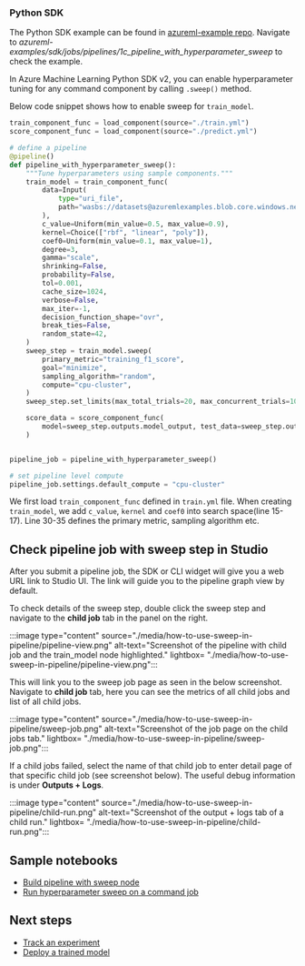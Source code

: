 
### Python SDK

The Python SDK example can be found in [azureml-example repo](https://github.com/Azure/azureml-examples). Navigate to *azureml-examples/sdk/jobs/pipelines/1c_pipeline_with_hyperparameter_sweep* to check the example.

In Azure Machine Learning Python SDK v2, you can enable hyperparameter tuning for any command component by calling `.sweep()` method.

Below code snippet shows how to enable sweep for `train_model`.

```python
train_component_func = load_component(source="./train.yml")
score_component_func = load_component(source="./predict.yml")

# define a pipeline
@pipeline()
def pipeline_with_hyperparameter_sweep():
    """Tune hyperparameters using sample components."""
    train_model = train_component_func(
        data=Input(
            type="uri_file",
            path="wasbs://datasets@azuremlexamples.blob.core.windows.net/iris.csv",
        ),
        c_value=Uniform(min_value=0.5, max_value=0.9),
        kernel=Choice(["rbf", "linear", "poly"]),
        coef0=Uniform(min_value=0.1, max_value=1),
        degree=3,
        gamma="scale",
        shrinking=False,
        probability=False,
        tol=0.001,
        cache_size=1024,
        verbose=False,
        max_iter=-1,
        decision_function_shape="ovr",
        break_ties=False,
        random_state=42,
    )
    sweep_step = train_model.sweep(
        primary_metric="training_f1_score",
        goal="minimize",
        sampling_algorithm="random",
        compute="cpu-cluster",
    )
    sweep_step.set_limits(max_total_trials=20, max_concurrent_trials=10, timeout=7200)

    score_data = score_component_func(
        model=sweep_step.outputs.model_output, test_data=sweep_step.outputs.test_data
    )


pipeline_job = pipeline_with_hyperparameter_sweep()

# set pipeline level compute
pipeline_job.settings.default_compute = "cpu-cluster"
```

 We first load `train_component_func` defined in `train.yml` file. When creating `train_model`, we add `c_value`, `kernel` and `coef0` into search space(line 15-17). Line 30-35 defines the primary metric, sampling algorithm etc.

## Check pipeline job with sweep step in Studio

After you submit a pipeline job, the SDK or CLI widget will give you a web URL link to Studio UI. The link will guide you to the pipeline graph view by default.

To check details of the sweep step, double click the sweep step and navigate to the **child job** tab in the panel on the right.

:::image type="content" source="./media/how-to-use-sweep-in-pipeline/pipeline-view.png" alt-text="Screenshot of the pipeline with child job and the train_model node highlighted." lightbox= "./media/how-to-use-sweep-in-pipeline/pipeline-view.png":::

This will link you to the sweep job page as seen in the below screenshot. Navigate to **child job** tab, here you can see the metrics of all child jobs and list of all child jobs.

:::image type="content" source="./media/how-to-use-sweep-in-pipeline/sweep-job.png" alt-text="Screenshot of the job page on the child jobs tab." lightbox= "./media/how-to-use-sweep-in-pipeline/sweep-job.png":::

If a child jobs failed, select the name of that child job to enter detail page of that specific child job (see screenshot below). The useful debug information is under **Outputs + Logs**.

:::image type="content" source="./media/how-to-use-sweep-in-pipeline/child-run.png" alt-text="Screenshot of the output + logs tab of a child run." lightbox= "./media/how-to-use-sweep-in-pipeline/child-run.png":::

## Sample notebooks

- [Build pipeline with sweep node](https://github.com/Azure/azureml-examples/blob/main/sdk/python/jobs/pipelines/1c_pipeline_with_hyperparameter_sweep/pipeline_with_hyperparameter_sweep.ipynb)
- [Run hyperparameter sweep on a command job](https://github.com/Azure/azureml-examples/blob/main/sdk/python/jobs/single-step/lightgbm/iris/lightgbm-iris-sweep.ipynb)

## Next steps

- [Track an experiment](how-to-log-view-metrics.md)
- [Deploy a trained model](how-to-deploy-online-endpoints.md)
